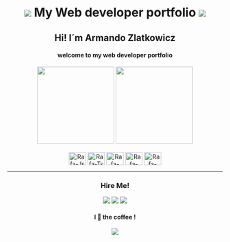 <h1 align="center"><img src="https://img.icons8.com/dusk/64/000000/monitor--v2.png"/> My Web developer portfolio <img src="https://img.icons8.com/dusk/64/000000/monitor--v2.png"/></h1>
<h2 align="center"> Hi! I´m Armando Zlatkowicz </h2>
<h4 align="center"> welcome to my web developer portfolio </h4>
<div align="center">
  <img height="180em" src="https://github-readme-stats.vercel.app/api?username=Zlatkowicz&show_icons=true&theme=dracula&include_all_commits=true&count_private=true"/>
  <img height="180em" src="https://github-readme-stats.vercel.app/api/top-langs/?username=Zlatkowicz&layout=compact&langs_count=16&theme=dark"/>
</div>
  <div align="center" style="display: inline_block"><br>
    <img align="center" alt="Rafa-Js" height="30" width="40" src="https://cdn.jsdelivr.net/gh/devicons/devicon/icons/html5/html5-original.svg">
  <img align="center" alt="Rafa-Ts" height="30" width="40" src="https://cdn.jsdelivr.net/gh/devicons/devicon/icons/css3/css3-original.svg">
  <img align="center" alt="Rafa-React" height="30" width="40" src="https://cdn.jsdelivr.net/gh/devicons/devicon/icons/javascript/javascript-original.svg">
  <img align="center" alt="Rafa-HTML" height="30" width="40" src="https://cdn.jsdelivr.net/gh/devicons/devicon/icons/bootstrap/bootstrap-original.svg">
  <img align="center" alt="Rafa-CSS" height="30" width="40" src="https://cdn.jsdelivr.net/gh/devicons/devicon/icons/sass/sass-original.svg">
  </div>
  <hr>
  <h3 align="center"> Hire Me! </h3>
  <div align="center">
   <a href="https://twitter.com/Ialkaild" target="_blank"><img src="https://img.shields.io/twitter/url?color=%2319f&label=Twitter&style=for-the-badge&url=https%3A%2F%2Ftwitter.com%2FIalkaild" target="_blank"></a> 
  <a href = "mailto:armandozlatkowicz@gmail.com"><img src="https://img.shields.io/badge/Gmail-D14836?style=for-the-badge&logo=gmail&logoColor=white" target="_blank"></a>
  <a href="https://www.linkedin.com/in/armando-zlatkowicz/" target="_blank"><img src="https://img.shields.io/badge/-LinkedIn-%230077B5?style=for-the-badge&logo=linkedin&logoColor=white" target="_blank"></a>   
</div>
  <h4 align="center">I 🤎 the coffee ! </h4>
<div align="center">
   <img src="https://images.vexels.com/media/users/3/240175/isolated/preview/e506f285a867f997a68ce901d898eaea-bebidas-kawaii-degradado-12.png">
 </div>

